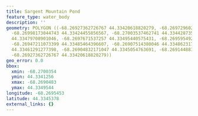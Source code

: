```yaml
---
title: Sargent Mountain Pond
feature_type: water_body
description: ''
geometry: POLYGON ((-68.26927362726767 44.33420618820279, -68.26972960280024 44.33412561035825,
  -68.26998173044743 44.33424455856567, -68.27003537462741 44.33442873595904, -68.26991199301291
  44.33479708901046, -68.2697671537257 44.33495440575431, -68.26959549234938 44.33495440575431,
  -68.26947211073399 44.33485464396607, -68.26907514380046 44.33486231795541, -68.26904832171047
  44.33461291277398, -68.26904832171047 44.3345054763691, -68.26914488123498 44.33435199544855,
  -68.26927362726767 44.33420618820279))
geo_error: 0.0
bbox:
  xmin: -68.2700354
  ymin: 44.3341256
  xmax: -68.2690483
  ymax: 44.3349544
longitude: -68.2695453
latitude: 44.3345378
external_links: {}
---
```

